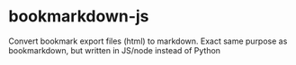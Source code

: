 # bookmarkdown-js
Convert bookmark export files (html) to markdown. Exact same purpose as bookmarkdown, but written in JS/node instead of Python
